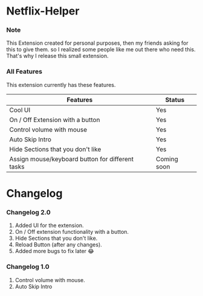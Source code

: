 # Netflix-Helper

### Note

This Extension created for personal purposes, then my friends asking for this to give them.
so I realized some people like me out there who need this. That's why I release this small extension.

### All Features

This extension currently has these features.

| Features                                         | Status      |
| ------------------------------------------------ | ----------- |
| Cool UI                                          | Yes         |
| On / Off Extension with a button                 | Yes         |
| Control volume with mouse                        | Yes         |
| Auto Skip Intro                                  | Yes         |
| Hide Sections that you don't like                | Yes         |
| Assign mouse/keyboard button for different tasks | Coming soon |

# Changelog

### Changelog 2.0

1. Added UI for the extension.
2. On / Off extension functionality with a button.
3. Hide Sections that you don't like.
4. Reload Button (after any changes).
5. Added more bugs to fix later :joy:

### Changelog 1.0

1. Control volume with mouse.
2. Auto Skip Intro
